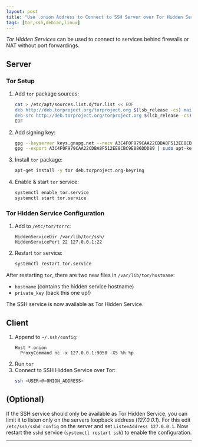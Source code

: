 ```yaml
---
layout: post
title: "Use .onion Address to Connect to SSH Server over Tor Hidden Service"
tags: [tor,ssh,debian,linux]
---
```


*Tor Hidden Services* can be used to connect to services behind firewalls or NAT without port forwardings.

## Server
### Tor Setup
1. Add `tor` package sources:
   ```bash
   cat > /etc/apt/sources.list.d/tor.list << EOF
   deb http://deb.torproject.org/torproject.org $(lsb_release -cs) main
   deb-src http://deb.torproject.org/torproject.org $(lsb_release -cs) main
   EOF
   ```
2. Add signing key:
   ```bash
   gpg --keyserver keys.gnupg.net --recv A3C4F0F979CAA22CDBA8F512EE8CBC9E886DDD89
   gpg --export A3C4F0F979CAA22CDBA8F512EE8CBC9E886DDD89 | sudo apt-key add -
   ```
3. Install `tor` package:
   ```bash
   apt-get install -y tor deb.torproject.org-keyring
   ```
4. Enable & start `tor` service:
   ```bash
   systemctl enable tor.service
   systemctl start tor.service
   ```

### Tor Hidden Service Configuration
1. Add to `/etc/tor/torrc`:
   ```
   HiddenServiceDir /var/lib/tor/ssh/
   HiddenServicePort 22 127.0.0.1:22
   ```
2. Restart `tor` service:
   ```bash
   systemctl restart tor.service
   ```


After restarting `tor`, there are two new files in `/var/lib/tor/hostname`:
- `hostname` (contains the hidden service hostname)
- `private_key` (back this one up!)

The SSH service is now available as Tor Hidden Service.

## Client
1. Append to `~/.ssh/config`:
   ```
   Host *.onion
     ProxyCommand nc -x 127.0.0.1:9050 -X5 %h %p
   ```
2. Run `tor`
3. Connect to SSH Hidden Service over Tor:
   ```bash
   ssh <USER>@<ONION_ADDRESS>
   ```

## (Optional)
If the SSH service should only be available as Tor Hidden Service, you can limit it to listen only on the servers loopback address (*127.0.0.1*).
For this edit `/etc/ssh/sshd_config` on the server and set `ListenAddress 127.0.0.1`. Now restart the `sshd` service (`systemctl restart ssh`) to enable the configuration.

---
